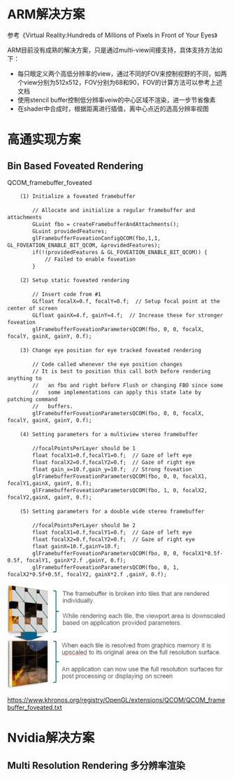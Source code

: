 # ARM解决方案
参考《Virtual Reality:Hundreds of Millions of Pixels in Front of Your Eyes》

ARM目前没有成熟的解决方案，只是通过multi-view间接支持，具体支持方法如下：
* 每只眼定义两个高低分辨率的view，通过不同的FOV来控制视野的不同，如两个view分别为512x512，FOV分别为68和90，FOV的计算方法可以参考上述文档
* 使用stencil buffer控制低分辨率veiw的中心区域不渲染，进一步节省像素
* 在shader中合成时，根据距离进行插值，离中心点近的选高分辨率视图

# 高通实现方案
## Bin Based Foveated Rendering
QCOM_framebuffer_foveated
```
    (1) Initialize a foveated framebuffer

        // Allocate and initialize a regular framebuffer and attachments
        GLuint fbo = createFramebufferAndAttachments();
        GLuint providedFeatures;
        glFramebufferFoveationConfigQCOM(fbo,1,1, GL_FOVEATION_ENABLE_BIT_QCOM, &providedFeatures);
        if(!(providedFeatures & GL_FOVEATION_ENABLE_BIT_QCOM)) {
            // Failed to enable foveation
        }

    (2) Setup static foveated rendering

        // Insert code from #1
        GLfloat focalX=0.f, focalY=0.f;  // Setup focal point at the center of screen
        GLfloat gainX=4.f, gainY=4.f;  // Increase these for stronger foveation
        glFramebufferFoveationParametersQCOM(fbo, 0, 0, focalX, focalY, gainX, gainY, 0.f);

    (3) Change eye position for eye tracked foveated rendering

        // Code called whenever the eye position changes
        // It is best to position this call both before rendering anything to
        //   an fbo and right before Flush or changing FBO since some
        //   some implementations can apply this state late by patching command
        //   buffers.
        glFramebufferFoveationParametersQCOM(fbo, 0, 0, focalX, focalY, gainX, gainY, 0.f);

    (4) Setting parameters for a multiview stereo framebuffer

        //focalPointsPerLayer should be 1
        float focalX1=0.f,focalY1=0.f;  // Gaze of left eye
        float focalX2=0.f,focalY2=0.f;  // Gaze of right eye
        float gain_x=10.f,gain_y=10.f;  // Strong foveation
        glFramebufferFoveationParametersQCOM(fbo, 0, 0, focalX1, focalY1,gainX, gainY, 0.f);
        glFramebufferFoveationParametersQCOM(fbo, 1, 0, focalX2, focalY2,gainX, gainY, 0.f);

    (5) Setting parameters for a double wide stereo framebuffer

        //focalPointsPerLayer should be 2
        float focalX1=0.f,focalY1=0.f;  // Gaze of left eye
        float focalX2=0.f,focalY2=0.f;  // Gaze of right eye
        float gainX=10.f,gainY=10.f;
        glFramebufferFoveationParametersQCOM(fbo, 0, 0, focalX1*0.5f-0.5f, focalY1, gainX*2.f ,gainY, 0.f);
        glFramebufferFoveationParametersQCOM(fbo, 0, 1, focalX2*0.5f+0.5f, focalY2, gainX*2.f ,gainY, 0.f);
```
![BinBasedFoveatedRendering](/img/BinBasedFoveatedRendering.PNG)

https://www.khronos.org/registry/OpenGL/extensions/QCOM/QCOM_framebuffer_foveated.txt

# Nvidia解决方案
## Multi Resolution Rendering 多分辨率渲染